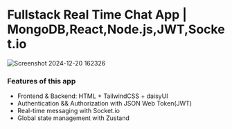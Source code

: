 # Fullstack Real Time Chat App | MongoDB,React,Node.js,JWT,Socket.io
![Screenshot 2024-12-20 162326](https://github.com/user-attachments/assets/ef1fc954-fe88-4200-9098-7bdcad14ecb2)
### Features of this app
-  Frontend & Backend: HTML + TailwindCSS + daisyUI
-  Authentication && Authorization with JSON Web Token(JWT)
-  Real-time messaging with Socket.io
-   Global state management with Zustand




